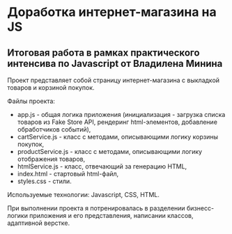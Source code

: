 # Доработка интернет-магазина на JS

## Итоговая работа в рамках практического интенсива по Javascript от Владилена Минина

Проект представляет собой страницу интернет-магазина с выкладкой товаров и корзиной покупок.

Файлы проекта:

- app.js - общая логика приложения (инициализация - загрузка списка товаров из Fake Store API, рендеринг html-элементов, добавление обработчиков событий),
- cartService.js - класс с методами, описывающими логику корзины покупок,
- productService.js - класс с методами, описывающими логику отображения товаров,
- htmlService.js - класс, отвечающий за генерацию HTML,
- index.html - стартовый html-файл,
- styles.css - стили.

Используемые технологии: Javascript, CSS, HTML.

При выполнении проекта я потренировалась в разделении бизнесс-логики приложения и его представления, написании классов, адаптивной верстке.
